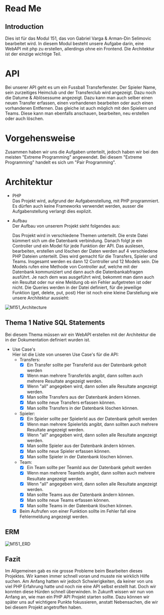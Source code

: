 # Read Me

## Introduction

Dies ist für das Modul 151, das von Gabriel Varga & Arman-Din Selimovic bearbeitet wird. In diesem Modul besteht unsere Aufgabe darin, eine WebAPI mit php zu erstellen, allerdings ohne ein Frontend. Die Architektur ist der einzige wichtige Teil.

# API

Bei unserer API geht es um ein Fussball Transferfenster. Der Spieler Name, sein zurzeitiges Heimclub und der Transferclub wird angezeigt. Dazu noch die Datume & Ablösessume angezeigt. Dazu kann man auch selber einen neuen Transfer erfassen, einen vorhandenen bearbeiten oder auch einen vorhandenen Entfernen. Das gleiche ist auch möglich mit den Spielern und Teams. Diese kann man ebenfalls anschauen, bearbeiten, neu erstellen oder auch löschen.

# Vorgehensweise

Zusammen haben wir uns die Aufgaben unterteilt, jedoch haben wir bei den meisten "Extreme Programming" angewendet. Bei diesem "Extreme Programming" handelt es sich um "Pair Programming".

# Architektur

- PHP
  <br>
    Das Projekt wird, aufgrund der Aufgabenstellung, mit PHP programmiert. Es dürfen auch keine Frameworks verwendet werden, ausser die Aufgabenstellung verlangt dies explizit.
- Aufbau
  <br>
    Der Aufbau von unserem Projekt sieht folgendes aus:

    Das Projekt wird in verschiedene Themen unterteilt. Die erste Datei kümmert sich um die Datenbank verbindung. Danach folgt je ein Controller und ein Model für jede Funktion der API. Das auslesen, bearbeiten, erstellen und löschen der Daten werden auf 4 verschiedene PHP Dateien unterteilt. Dies wird gemacht für die Transfers, Spieler und Teams. Insgesamt werden es dann 12 Controller und 12 Models sein. Die Models rufen eine Methode von Controller auf, welche mit der Datenbank kommuniziert und dann auch die Datenbankabfragen ausführt. Je nach dem was ausgeführt wird, bekommt man dann auch ein Resultat oder nur eine Meldung ob ein Fehler aufgetreten ist oder nicht. Die Queries werden in der Datei definiert, für die jeweilige Funktion (get, delete, put, post) Hier ist noch eine kleine Darstellung wie unsere Architektur aussieht:
    
![M151_Architecture](https://user-images.githubusercontent.com/91592508/214017628-a6be0515-f318-4604-9720-25a11f16b6e4.png)

## Thema 1 Native SQL Statements
Bei diesem Thema müssen wir ein WebAPI erstellen mit der Architektur die in der Dokumentation definiert wurden ist.
- Use Case's
  <br>
  Hier ist die Liste von unseren Use Case's für die API:
  - Transfers:
    - [x] Ein Transfer sollte per TransferId aus der Datenbank geholt werden
    - [x] Wenn man mehrere TransferIds angibt, dann sollten auch mehrere Resultate angezeigt werden.
    - [x] Wenn "all" angegeben wird, dann sollen alle Resultate angezeigt werden.
    - [x] Man sollte Transfers aus der Datenbank ändern können.
    - [x] Man sollte neue Transfers erfassen können.
    - [x] Man sollte Transfers in der Datenbank löschen können.
  - Spieler:
    - [x] Ein Spieler sollte per SpielerId aus der Datenbank geholt werden
    - [x] Wenn man mehrere SpielerIds angibt, dann sollten auch mehrere Resultate angezeigt werden.
    - [x] Wenn "all" angegeben wird, dann sollen alle Resultate angezeigt werden.
    - [x] Man sollte Spieler aus der Datenbank ändern können.
    - [x] Man sollte neue Spieler erfassen können.
    - [x] Man sollte Spieler in der Datenbank löschen können.
  - Team:
    - [x] Ein Team sollte per TeamId aus der Datenbank geholt werden
    - [x] Wenn man mehrere TeamIds angibt, dann sollten auch mehrere Resultate angezeigt werden.
    - [x] Wenn "all" angegeben wird, dann sollen alle Resultate angezeigt werden.
    - [x] Man sollte Teams aus der Datenbank ändern können.
    - [x] Man sollte neue Teams erfassen können.
    - [x] Man sollte Teams in der Datenbank löschen können.
  - [x] Beim Aufrufen von einer Funktion sollte im Fehler fall eine Fehlermeldung angezeigt werden.
## ERM

![M151_ERD](https://user-images.githubusercontent.com/91592508/213154819-a1454509-eded-47bf-9393-479924badfc6.png)

## Fazit

Im Allgemeinen gab es nie grosse Probleme beim Bearbeiten dieses Projektes. Wir kamen immer schnell voran und musste nie wirklich Hilfe suchen. Am Anfang hatten wir jedoch Schwierigkeiten, da keiner von uns viel PHP Erfahrung hatte und noch nie eine API selbst erstellt hat. Doch wir konnten diese Hürden schnell überwinden. In Zukunft wissen wir nun von Anfang an, wie man ein PHP API Projekt starten sollte. Dazu können wir später uns auf wichtigere Punkte fokussieren, anstatt Nebensachen, die wir bei diesem Projekt angetroffen haben.